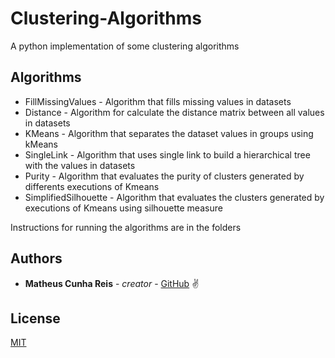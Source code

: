 # Clustering-Algorithms

A python implementation of some clustering algorithms

## Algorithms

* FillMissingValues - Algorithm that fills missing values in datasets
* Distance - Algorithm for calculate the distance matrix between all values in datasets
* KMeans - Algorithm that separates the dataset values in groups using kMeans
* SingleLink - Algorithm that uses single link to build a hierarchical tree with the values in datasets
* Purity - Algorithm that evaluates the purity of clusters generated by differents executions of Kmeans
* SimplifiedSilhouette - Algorithm that evaluates the clusters generated by executions of Kmeans using silhouette measure

Instructions for running the algorithms are in the folders

## Authors

* **Matheus Cunha Reis** - *creator* - [GitHub](https://github.com/matheuscr30) ✌

## License
[MIT](https://choosealicense.com/licenses/mit/)

